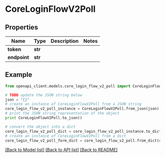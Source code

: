 # CoreLoginFlowV2Poll


## Properties
Name | Type | Description | Notes
------------ | ------------- | ------------- | -------------
**token** | **str** |  | 
**endpoint** | **str** |  | 

## Example

```python
from openapi_client.models.core_login_flow_v2_poll import CoreLoginFlowV2Poll

# TODO update the JSON string below
json = "{}"
# create an instance of CoreLoginFlowV2Poll from a JSON string
core_login_flow_v2_poll_instance = CoreLoginFlowV2Poll.from_json(json)
# print the JSON string representation of the object
print CoreLoginFlowV2Poll.to_json()

# convert the object into a dict
core_login_flow_v2_poll_dict = core_login_flow_v2_poll_instance.to_dict()
# create an instance of CoreLoginFlowV2Poll from a dict
core_login_flow_v2_poll_form_dict = core_login_flow_v2_poll.from_dict(core_login_flow_v2_poll_dict)
```
[[Back to Model list]](../README.md#documentation-for-models) [[Back to API list]](../README.md#documentation-for-api-endpoints) [[Back to README]](../README.md)


